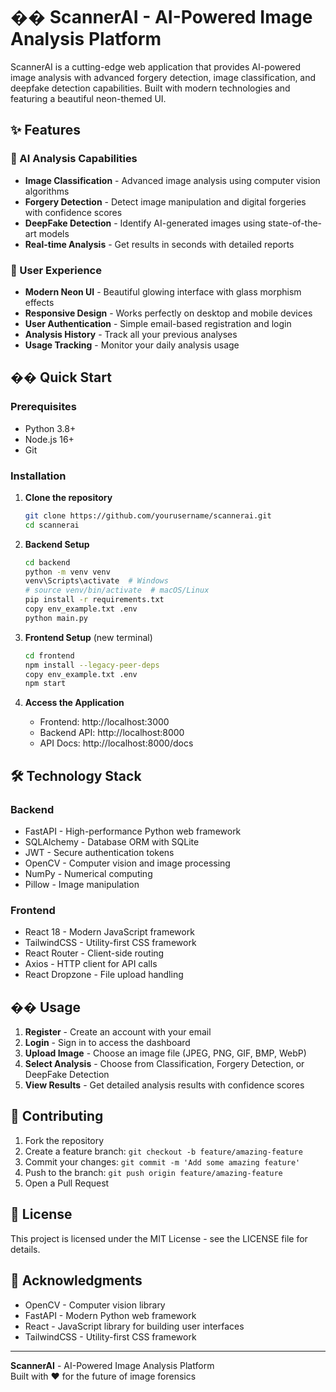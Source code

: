 # �� ScannerAI - AI-Powered Image Analysis Platform

ScannerAI is a cutting-edge web application that provides AI-powered image analysis with advanced forgery detection, image classification, and deepfake detection capabilities. Built with modern technologies and featuring a beautiful neon-themed UI.

## ✨ Features

### 🔬 AI Analysis Capabilities
- **Image Classification** - Advanced image analysis using computer vision algorithms
- **Forgery Detection** - Detect image manipulation and digital forgeries with confidence scores
- **DeepFake Detection** - Identify AI-generated images using state-of-the-art models
- **Real-time Analysis** - Get results in seconds with detailed reports

### 🎨 User Experience
- **Modern Neon UI** - Beautiful glowing interface with glass morphism effects
- **Responsive Design** - Works perfectly on desktop and mobile devices
- **User Authentication** - Simple email-based registration and login
- **Analysis History** - Track all your previous analyses
- **Usage Tracking** - Monitor your daily analysis usage

## �� Quick Start

### Prerequisites
- Python 3.8+
- Node.js 16+
- Git

### Installation

1. **Clone the repository**
   ```bash
   git clone https://github.com/yourusername/scannerai.git
   cd scannerai
   ```

2. **Backend Setup**
   ```bash
   cd backend
   python -m venv venv
   venv\Scripts\activate  # Windows
   # source venv/bin/activate  # macOS/Linux
   pip install -r requirements.txt
   copy env_example.txt .env
   python main.py
   ```

3. **Frontend Setup** (new terminal)
   ```bash
   cd frontend
   npm install --legacy-peer-deps
   copy env_example.txt .env
   npm start
   ```

4. **Access the Application**
   - Frontend: http://localhost:3000
   - Backend API: http://localhost:8000
   - API Docs: http://localhost:8000/docs

## 🛠️ Technology Stack

### Backend
- FastAPI - High-performance Python web framework
- SQLAlchemy - Database ORM with SQLite
- JWT - Secure authentication tokens
- OpenCV - Computer vision and image processing
- NumPy - Numerical computing
- Pillow - Image manipulation

### Frontend
- React 18 - Modern JavaScript framework
- TailwindCSS - Utility-first CSS framework
- React Router - Client-side routing
- Axios - HTTP client for API calls
- React Dropzone - File upload handling

## �� Usage

1. **Register** - Create an account with your email
2. **Login** - Sign in to access the dashboard
3. **Upload Image** - Choose an image file (JPEG, PNG, GIF, BMP, WebP)
4. **Select Analysis** - Choose from Classification, Forgery Detection, or DeepFake Detection
5. **View Results** - Get detailed analysis results with confidence scores

## 🤝 Contributing

1. Fork the repository
2. Create a feature branch: `git checkout -b feature/amazing-feature`
3. Commit your changes: `git commit -m 'Add some amazing feature'`
4. Push to the branch: `git push origin feature/amazing-feature`
5. Open a Pull Request

## 📄 License

This project is licensed under the MIT License - see the LICENSE file for details.

## 🙏 Acknowledgments

- OpenCV - Computer vision library
- FastAPI - Modern Python web framework
- React - JavaScript library for building user interfaces
- TailwindCSS - Utility-first CSS framework

---

**ScannerAI** - AI-Powered Image Analysis Platform  
Built with ❤️ for the future of image forensics
